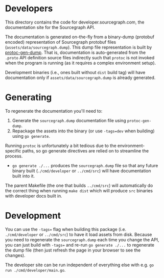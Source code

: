 # Developers

This directory contains the code for developer.sourcegraph.com, the documentation site for the Sourcegraph API.

The documentation is generated on-the-fly from a binary-dump (protobuf encoded)
representation of Sourcegraph protobuf files (`assets/data/sourcegraph.dump`).
This dump file representation is built by [protoc-gen-dump](https://github.com/sourcegraph/prototools). That is, documentation is auto-generated from the `.proto` API definition source files
indirectly such that `protoc` is not invoked when the program is running (as it requires a
complex environment setup).

Development binaries (i.e., ones built without `dist` build tag) will have documentation
only if `assets/data/sourcegraph.dump` is already generated.

# Generating

To regenerate the documentation you'll need to:

1. Generate the `sourcegraph.dump` documentation file using `protoc-gen-dump`.
2. Repackage the assets into the binary (or use `-tags=dev` when building) using `go generate`.

Running `protoc` is unfortunately a bit tedious due to the environment-specific paths, so
go generate directives are relied on to streamline the process.

- `go generate ./...` produces the `sourcegraph.dump` file so that any future binary built
(`./cmd/developer` or `../cmd/src`) will have documentation built into it.

The parent Makefile (the one that builds `../cmd/src`) will automatically do the correct
thing when running `make dist` which will produce `src` binaries with developer docs built in.

# Development

You can use the `-tags=` flag when building this package (i.e. `./cmd/developer` or `../cmd/src`)
to have it load assets from disk. Because you need to regenerate the `sourcegraph.dump` each time
you change the API, you can just build with `-tags=` and re-run `go generate ./...` to regenerate
the dump file (then just refresh the page in your browser to see the changes).

The developer site can be run independent of everything else with e.g. `go run ./cmd/developer/main.go`.
